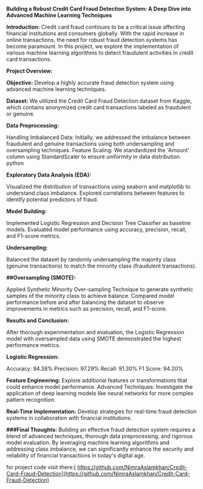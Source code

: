 
**Building a Robust Credit Card Fraud Detection System: A Deep Dive into Advanced Machine Learning Techniques**

**Introduction:**
Credit card fraud continues to be a critical issue affecting financial institutions and consumers globally. With the rapid increase in online transactions, the need for robust fraud detection systems has become paramount. In this project, we explore the implementation of various machine learning algorithms to detect fraudulent activities in credit card transactions.

**Project Overview:**

**Objective:** Develop a highly accurate fraud detection system using advanced machine learning techniques.

**Dataset:** We utilized the Credit Card Fraud Detection dataset from Kaggle, which contains anonymized credit card transactions labeled as fraudulent or genuine.

**Data Preprocessing:**

Handling Imbalanced Data: Initially, we addressed the imbalance between fraudulent and genuine transactions using both undersampling and oversampling techniques.
Feature Scaling: We standardized the 'Amount' column using StandardScaler to ensure uniformity in data distribution.
python


**Exploratory Data Analysis (EDA):**

Visualized the distribution of transactions using seaborn and matplotlib to understand class imbalance.
Explored correlations between features to identify potential predictors of fraud.


**Model Building:**

Implemented Logistic Regression and Decision Tree Classifier as baseline models.
Evaluated model performance using accuracy, precision, recall, and F1-score metrics.


**Undersampling:**

Balanced the dataset by randomly undersampling the majority class (genuine transactions) to match the minority class (fraudulent transactions).

**##Oversampling (SMOTE):**

Applied Synthetic Minority Over-sampling Technique to generate synthetic samples of the minority class to achieve balance.
Compared model performance before and after balancing the dataset to observe improvements in metrics such as precision, recall, and F1-score.

**Results and Conclusion:**

After thorough experimentation and evaluation, the Logistic Regression model with oversampled data using SMOTE demonstrated the highest performance metrics.

**Logistic Regression:**

Accuracy: 94.38%
Precision: 97.29%
Recall: 91.30%
F1 Score: 94.20%

**Feature Engineering:**
Explore additional features or transformations that could enhance model performance.
Advanced Techniques: Investigate the application of deep learning models like neural networks for more complex pattern recognition.

**Real-Time Implementation:**
Develop strategies for real-time fraud detection systems in collaboration with financial institutions.


**###Final Thoughts:**
Building an effective fraud detection system requires a blend of advanced techniques, thorough data preprocessing, and rigorous model evaluation. By leveraging machine learning algorithms and addressing class imbalance, we can significantly enhance the security and reliability of financial transactions in today's digital age.


for project code visit there:[ https://github.com/NimraAslamkhan/Credit-Card-Fraud-Detection](https://github.com/NimraAslamkhan/Credit-Card-Fraud-Detection)
